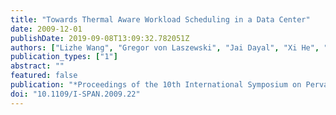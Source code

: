 ```yaml
---
title: "Towards Thermal Aware Workload Scheduling in a Data Center"
date: 2009-12-01
publishDate: 2019-09-08T13:09:32.782051Z
authors: ["Lizhe Wang", "Gregor von Laszewski", "Jai Dayal", "Xi He", "Andrew J. Younge", "Thomas R. Furlani"]
publication_types: ["1"]
abstract: ""
featured: false
publication: "*Proceedings of the 10th International Symposium on Pervasive Systems, Algorithms, and Networks (ISPAN2009)*"
doi: "10.1109/I-SPAN.2009.22"
---
```


